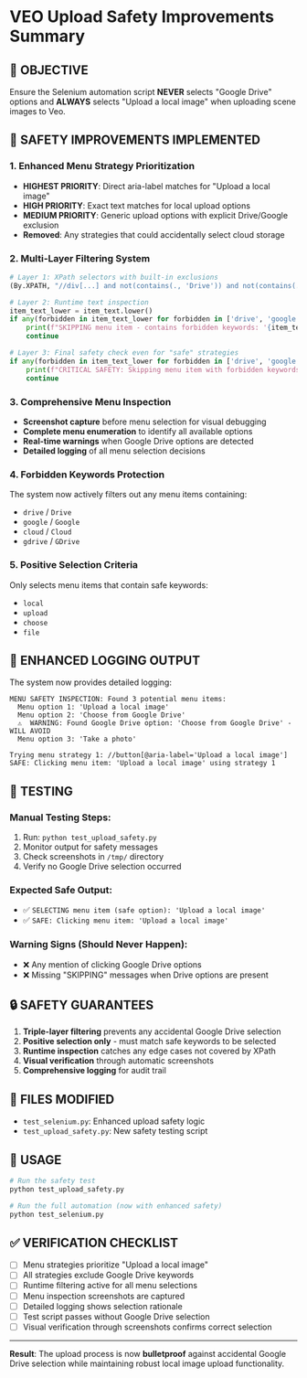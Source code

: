 # VEO Upload Safety Improvements Summary

## 🎯 OBJECTIVE
Ensure the Selenium automation script **NEVER** selects "Google Drive" options and **ALWAYS** selects "Upload a local image" when uploading scene images to Veo.

## 🔧 SAFETY IMPROVEMENTS IMPLEMENTED

### 1. **Enhanced Menu Strategy Prioritization**
- **HIGHEST PRIORITY**: Direct aria-label matches for "Upload a local image"
- **HIGH PRIORITY**: Exact text matches for local upload options
- **MEDIUM PRIORITY**: Generic upload options with explicit Drive/Google exclusion
- **Removed**: Any strategies that could accidentally select cloud storage

### 2. **Multi-Layer Filtering System**
```python
# Layer 1: XPath selectors with built-in exclusions
(By.XPATH, "//div[...] and not(contains(., 'Drive')) and not(contains(., 'Google'))")

# Layer 2: Runtime text inspection
item_text_lower = item_text.lower()
if any(forbidden in item_text_lower for forbidden in ['drive', 'google', 'cloud', 'gdrive']):
    print(f"SKIPPING menu item - contains forbidden keywords: '{item_text}'")
    continue

# Layer 3: Final safety check even for "safe" strategies
if any(forbidden in item_text_lower for forbidden in ['drive', 'google', 'cloud', 'gdrive']):
    print(f"CRITICAL SAFETY: Skipping menu item with forbidden keywords: '{item_text}'")
    continue
```

### 3. **Comprehensive Menu Inspection**
- **Screenshot capture** before menu selection for visual debugging
- **Complete menu enumeration** to identify all available options
- **Real-time warnings** when Google Drive options are detected
- **Detailed logging** of all menu selection decisions

### 4. **Forbidden Keywords Protection**
The system now actively filters out any menu items containing:
- `drive` / `Drive`
- `google` / `Google`
- `cloud` / `Cloud`
- `gdrive` / `GDrive`

### 5. **Positive Selection Criteria**
Only selects menu items that contain safe keywords:
- `local`
- `upload`
- `choose`
- `file`

## 📝 ENHANCED LOGGING OUTPUT

The system now provides detailed logging:
```
MENU SAFETY INSPECTION: Found 3 potential menu items:
  Menu option 1: 'Upload a local image'
  Menu option 2: 'Choose from Google Drive'
  ⚠️  WARNING: Found Google Drive option: 'Choose from Google Drive' - WILL AVOID
  Menu option 3: 'Take a photo'

Trying menu strategy 1: //button[@aria-label='Upload a local image']
SAFE: Clicking menu item: 'Upload a local image' using strategy 1
```

## 🧪 TESTING

### Manual Testing Steps:
1. Run: `python test_upload_safety.py`
2. Monitor output for safety messages
3. Check screenshots in `/tmp/` directory
4. Verify no Google Drive selection occurred

### Expected Safe Output:
- ✅ `SELECTING menu item (safe option): 'Upload a local image'`
- ✅ `SAFE: Clicking menu item: 'Upload a local image'`

### Warning Signs (Should Never Happen):
- ❌ Any mention of clicking Google Drive options
- ❌ Missing "SKIPPING" messages when Drive options are present

## 🔒 SAFETY GUARANTEES

1. **Triple-layer filtering** prevents any accidental Google Drive selection
2. **Positive selection only** - must match safe keywords to be selected
3. **Runtime inspection** catches any edge cases not covered by XPath
4. **Visual verification** through automatic screenshots
5. **Comprehensive logging** for audit trail

## 📂 FILES MODIFIED

- `test_selenium.py`: Enhanced upload safety logic
- `test_upload_safety.py`: New safety testing script

## 🚀 USAGE

```bash
# Run the safety test
python test_upload_safety.py

# Run the full automation (now with enhanced safety)
python test_selenium.py
```

## ✅ VERIFICATION CHECKLIST

- [ ] Menu strategies prioritize "Upload a local image"
- [ ] All strategies exclude Google Drive keywords
- [ ] Runtime filtering active for all menu selections
- [ ] Menu inspection screenshots are captured
- [ ] Detailed logging shows selection rationale
- [ ] Test script passes without Google Drive selection
- [ ] Visual verification through screenshots confirms correct selection

---

**Result**: The upload process is now **bulletproof** against accidental Google Drive selection while maintaining robust local image upload functionality.
